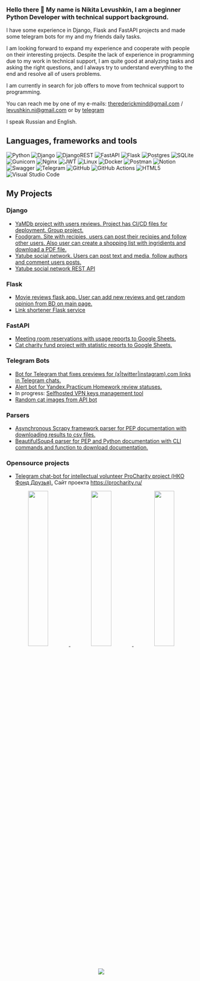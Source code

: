### Hello there 👋 My name is Nikita Levushkin, I am a beginner Python Developer with technical support background.

I have some experience in Django, Flask and FastAPI projects and made some telegram bots for my and my friends daily tasks. 

I am looking forward to expand my experience and cooperate with people on their interesting projects. Despite the lack of experience in programming due to my work in technical support, I am quite good at analyzing tasks and asking the right questions, and I always try to understand everything to the end and resolve all of users problems.

I am currently in search for job offers to move from technical support to programming.

You can reach me by one of my e-mails: [therederickmind@gmail.com](mailto:therederickmind@gmail.com) / [levushkin.ni@gmail.com](mailto:levushkin.ni@gmail.com)
or by [telegram](https://t.me/Rederickmind)

I speak Russian and English. 


## Languages, frameworks and tools
![Python](https://img.shields.io/badge/python-3670A0?style=for-the-badge&logo=python&logoColor=ffdd54)
![Django](https://img.shields.io/badge/django-%23092E20.svg?style=for-the-badge&logo=django&logoColor=white)
![DjangoREST](https://img.shields.io/badge/DJANGO-REST-ff1709?style=for-the-badge&logo=django&logoColor=white&color=ff1709&labelColor=gray)
![FastAPI](https://img.shields.io/badge/FastAPI-005571?style=for-the-badge&logo=fastapi)
![Flask](https://img.shields.io/badge/flask-%23000.svg?style=for-the-badge&logo=flask&logoColor=white)
![Postgres](https://img.shields.io/badge/postgres-%23316192.svg?style=for-the-badge&logo=postgresql&logoColor=white) 
![SQLite](https://img.shields.io/badge/sqlite-%2307405e.svg?style=for-the-badge&logo=sqlite&logoColor=white)
![Gunicorn](https://img.shields.io/badge/gunicorn-%298729.svg?style=for-the-badge&logo=gunicorn&logoColor=white)
![Nginx](https://img.shields.io/badge/nginx-%23009639.svg?style=for-the-badge&logo=nginx&logoColor=white)
![JWT](https://img.shields.io/badge/JWT-black?style=for-the-badge&logo=JSON%20web%20tokens)
![Linux](https://img.shields.io/badge/Linux-FCC624?style=for-the-badge&logo=linux&logoColor=black)
![Docker](https://img.shields.io/badge/docker-%230db7ed.svg?style=for-the-badge&logo=docker&logoColor=white)
![Postman](https://img.shields.io/badge/Postman-FF6C37?style=for-the-badge&logo=postman&logoColor=white)
![Notion](https://img.shields.io/badge/Notion-%23000000.svg?style=for-the-badge&logo=notion&logoColor=white)
![Swagger](https://img.shields.io/badge/-Swagger-%23Clojure?style=for-the-badge&logo=swagger&logoColor=white)
![Telegram](https://img.shields.io/badge/Telegram-2CA5E0?style=for-the-badge&logo=telegram&logoColor=white)
![GitHub](https://img.shields.io/badge/github-%23121011.svg?style=for-the-badge&logo=github&logoColor=white)
![GitHub Actions](https://img.shields.io/badge/github%20actions-%232671E5.svg?style=for-the-badge&logo=githubactions&logoColor=white)
![HTML5](https://img.shields.io/badge/html5-%23E34F26.svg?style=for-the-badge&logo=html5&logoColor=white)
![Visual Studio Code](https://img.shields.io/badge/Visual%20Studio%20Code-0078d7.svg?style=for-the-badge&logo=visual-studio-code&logoColor=white)

## My Projects

### Django
- [YaMDb project with users reviews. Project has CI/CD files for deployment. Group project.](https://github.com/Rederickmind/yamdb_final)
- [Foodgram. Site with recipies, users can post their recipies and follow other users. Also user can create a shopping list with ingridients and download a PDF file.](https://github.com/Rederickmind/foodgram-project-react)
- [Yatube social network. Users can post text and media, follow authors and comment users posts.](https://github.com/Rederickmind/hw05_final)
- [Yatube social network REST API](git@github.com:Rederickmind/api_final_yatube.git)

### Flask
- [Movie reviews flask app. User can add new reviews and get random opinion from BD on main page.](https://github.com/Rederickmind/what_to_watch)
- [Link shortener Flask service](https://github.com/Rederickmind/yacut)

### FastAPI
- [Meeting room reservations with usage reports to Google Sheets.](https://github.com/Rederickmind/room_reservation_google_api)
- [Cat charity fund project with statistic reports to Google Sheets.](https://github.com/Rederickmind/QRkot_spreadsheets)

### Telegram Bots
- [Bot for Telegram that fixes previews for (x|twitter|instagram).com links in Telegram chats.](https://github.com/Rederickmind/LinkFixer_bot)
- [Alert bot for Yandex.Practicum Homework review statuses.](https://github.com/Rederickmind/homework_bot)
- In progress: [Selfhosted VPN keys management tool](https://github.com/Rederickmind/VPN_bot)
- [Random cat images from API bot](https://github.com/Rederickmind/KittyBot)

### Parsers
- [Asynchronous Scrapy framework parser for PEP documentation with downloading results to csv files.](https://github.com/Rederickmind/scrapy_parser_pep)
- [BeautifulSoup4 parser for PEP and Python documentation with CLI commands and function to download documentation.](https://github.com/Rederickmind/bs4_parser_pep)

### Opensource projects
- [Telegram chat-bot for intellectual volunteer ProCharity project (НКО Фонд Друзья).](https://github.com/Rederickmind/ProCharity_back_2.0) Сайт проекта https://procharity.ru/


<div align="center" >
<a href="https://github.com/Rederickmind">
    
<img src="https://github-profile-summary-cards.vercel.app/api/cards/stats?username=Rederickmind&theme=nord_bright" width="32.5%">
<img src="https://github-profile-summary-cards.vercel.app/api/cards/repos-per-language?username=Rederickmind&theme=nord_bright" width="32.5%">
<img src="https://github-profile-summary-cards.vercel.app/api/cards/most-commit-language?username=Rederickmind&theme=nord_bright" width="32.5%">
    
</a>

<a href="https://github.com/Rederickmind">
<img src="https://github-profile-summary-cards.vercel.app/api/cards/profile-details?username=Rederickmind&theme=nord_bright" >

</div>